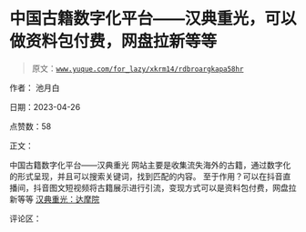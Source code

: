 # 中国古籍数字化平台——汉典重光，可以做资料包付费，网盘拉新等等

> 原文：[`www.yuque.com/for_lazy/xkrm14/rdbroargkapa58hr`](https://www.yuque.com/for_lazy/xkrm14/rdbroargkapa58hr)

作者： 池月白

日期：2023-04-26

点赞数：58

正文：

中国古籍数字化平台——汉典重光 网站主要是收集流失海外的古籍，通过数字化的形式呈现，并且可以搜索关键词，找到匹配的内容。 至于作用？可以在抖音直播间，抖音图文短视频将古籍展示进行引流，变现方式可以是资料包付费，网盘拉新等等 [汉典重光：达摩院](https://wenyuan.aliyun.com/home)

评论区：

